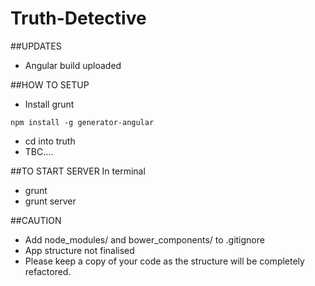 # Truth-Detective

##UPDATES
- Angular build uploaded

##HOW TO SETUP
- Install grunt
```
npm install -g generator-angular
```
- cd into truth
- TBC....


##TO START SERVER
In terminal
- grunt
- grunt server

##CAUTION
- Add node_modules/ and bower_components/ to .gitignore
- App structure not finalised
- Please keep a copy of your code as the structure will be completely refactored.
